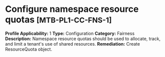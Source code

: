 # Configure namespace resource quotas <small>[MTB-PL1-CC-FNS-1] </small>
**Profile Applicability:** 
1
**Type:** 
Configuration
**Category:** 
Fairness 
**Description:** 
Namespace resource quotas should be used to allocate, track, and limit a tenant&#39;s use of shared resources. 
**Remediation:**
Create ResourceQuota object.

